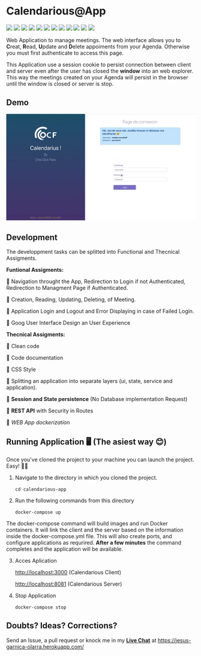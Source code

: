 # Calendarious@App

![](https://img.shields.io/badge/ReactNative-16.8.3-blue) ![](https://img.shields.io/badge/NodeJS-12.10.0-blue) ![](https://img.shields.io/badge/Docker-18.03.1-9cf) ![](https://img.shields.io/badge/reactNavigation-green) ![](https://img.shields.io/badge/Redux-blueviolet) ![](https://img.shields.io/badge/ReactBootstrap-important) ![](https://img.shields.io/badge/REST.API.With.Security-success) ![](https://img.shields.io/badge/Persisting.State-ff69b4) ![](https://img.shields.io/badge/Persisting.Session-ff69b4) ![](https://img.shields.io/badge/PassportJS-blueViolet) ![](https://img.shields.io/badge/Cookie.Authentication.Strategy-yellowgreen) ![](https://img.shields.io/badge/Illustrator-Logo.vectorize-yellow) 

Web Application to manage meetings. The web interface allows you to **C**reat, **R**ead, **U**pdate and **D**elete appoiments from your Agenda. Otherwise you must first authenticate to access this page.

This Application use a session cookie to persist connection  between client and server even after the user has closed the **window** into an web explorer. This way the meetings created on your Agenda will persist in the browser until the window is closed or server is stop.

## Demo

<img src="client/public/assets/demo.gif" alt="test-tech" width="900"/>

## Development

The developpment tasks can be splitted into Functional and Thecnical Assigments.

**Funtional Assigments:**

:small_blue_diamond: Navigation throught the App, Redirection to Login if not Authenticated, Redirection to Managment Page if Authenticated.

:small_blue_diamond: Creation, Reading, Updating, Deleting, of Meeting.

:small_blue_diamond:  Application Login and Logout and Error Displaying in case of Failed Login.

:small_blue_diamond: Goog User Interface Design an User Experience

**Thecnical Assigments:**

:small_orange_diamond: Clean code

:small_orange_diamond: Code documentation

:small_orange_diamond: CSS Style

:small_orange_diamond: Splitting an application into separate layers (ui, state, service and application).

:small_orange_diamond: **Session and State persistence**  (No Database implementation Request)

:small_orange_diamond: **REST API** with Security in Routes

:small_orange_diamond: *WEB App dockerization*

## Running Application 🖥️ (The asiest way 😊)

Once you've cloned the project to your machine you can launch the project. Easy! 👏🏻

1. Navigate to the directory in which you cloned the project.



   ```
   cd calendarious-app
   ```

2. Run the following commands from this directory



   ```
   docker-compose up
   ```

The docker-compose command will build images and run Docker containers. It will  link the client and the server based on the information inside the docker-compose.yml file. This will also create ports, and configure applications as requrired. **After a few minutes** the command completes and the application will be available.

3. Acces Aplication

   [http://localhost:3000](http://localhost:3000/) (Calendarious Client)

   [http://localhost:8081](http://localhost:8081/) (Calendarious Server)

4. Stop Application



   ```
   docker-compose stop
   ```



## Doubts? Ideas? Corrections?

Send an Issue, a pull request or knock me in my **<u>Live Chat</u>** at  https://jesus-garnica-olarra.herokuapp.com/
